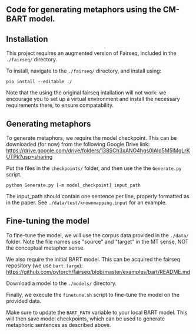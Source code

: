 ## Code for generating metaphors using the CM-BART model.

## Installation
This project requires an augmented version of Fairseq, included in the `./fairseq/` directory.

To install, navigate to the `./fairseq/` directory, and install using:

`pip install --editable ./`

Note that the using the original fairseq intallation will not work: we encourage you to set up a virtual environment and install the necessary requirements there, to ensure compatability.

## Generating metaphors
To generate metaphors, we require the model checkpoint. This can be downloaded (for now) from the following Google Drive link:
https://drive.google.com/drive/folders/138SCh3xANO4hgs0IAId5M5lMgLrKUTPk?usp=sharing

Put the files in the `checkpoints/` folder, and then use the the `Generate.py` script.

```
python Generate.py [-m model_checkpoint] input_path
```

The input_path should contain one sentence per line, properly formatted as in the paper. See `./data/test/knownmapping.input` for an example.


## Fine-tuning the model
To fine-tune the model, we will use the corpus data provided in the `./data/` folder. Note the file names use "source" and "target" in the MT sense, NOT the conceptual metaphor sense.

We also require the initial BART model. This can be acquired the fairseq repository (we use `bart.large`):
https://github.com/pytorch/fairseq/blob/master/examples/bart/README.md

Download a model to the `./models/` directory.

Finally, we execute the `finetune.sh` script to fine-tune the model on the provided data.

Make sure to update the `BART_PATH` variable to your local BART model. This will then save model checkpoints, which can be used to generate metaphoric sentences as described above.
